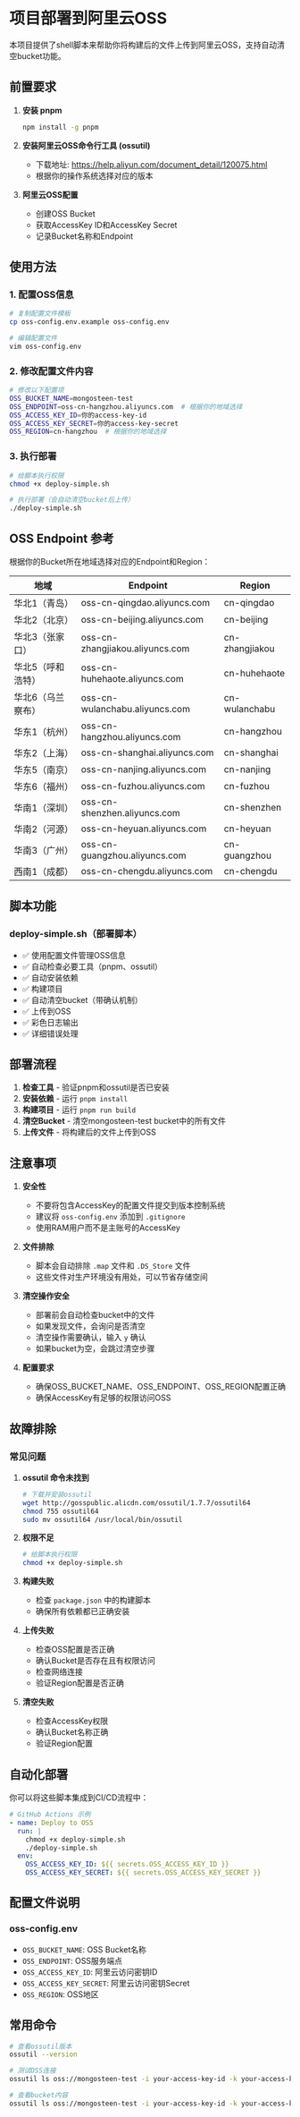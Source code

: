 # 项目部署到阿里云OSS

本项目提供了shell脚本来帮助你将构建后的文件上传到阿里云OSS，支持自动清空bucket功能。

## 前置要求

1. **安装 pnpm**
   ```bash
   npm install -g pnpm
   ```

2. **安装阿里云OSS命令行工具 (ossutil)**
   - 下载地址: https://help.aliyun.com/document_detail/120075.html
   - 根据你的操作系统选择对应的版本

3. **阿里云OSS配置**
   - 创建OSS Bucket
   - 获取AccessKey ID和AccessKey Secret
   - 记录Bucket名称和Endpoint

## 使用方法

### 1. 配置OSS信息

```bash
# 复制配置文件模板
cp oss-config.env.example oss-config.env

# 编辑配置文件
vim oss-config.env
```

### 2. 修改配置文件内容

```bash
# 修改以下配置项
OSS_BUCKET_NAME=mongosteen-test
OSS_ENDPOINT=oss-cn-hangzhou.aliyuncs.com  # 根据你的地域选择
OSS_ACCESS_KEY_ID=你的access-key-id
OSS_ACCESS_KEY_SECRET=你的access-key-secret
OSS_REGION=cn-hangzhou  # 根据你的地域选择
```

### 3. 执行部署

```bash
# 给脚本执行权限
chmod +x deploy-simple.sh

# 执行部署（会自动清空bucket后上传）
./deploy-simple.sh
```

## OSS Endpoint 参考

根据你的Bucket所在地域选择对应的Endpoint和Region：

| 地域 | Endpoint | Region |
|------|----------|--------|
| 华北1（青岛） | oss-cn-qingdao.aliyuncs.com | cn-qingdao |
| 华北2（北京） | oss-cn-beijing.aliyuncs.com | cn-beijing |
| 华北3（张家口） | oss-cn-zhangjiakou.aliyuncs.com | cn-zhangjiakou |
| 华北5（呼和浩特） | oss-cn-huhehaote.aliyuncs.com | cn-huhehaote |
| 华北6（乌兰察布） | oss-cn-wulanchabu.aliyuncs.com | cn-wulanchabu |
| 华东1（杭州） | oss-cn-hangzhou.aliyuncs.com | cn-hangzhou |
| 华东2（上海） | oss-cn-shanghai.aliyuncs.com | cn-shanghai |
| 华东5（南京） | oss-cn-nanjing.aliyuncs.com | cn-nanjing |
| 华东6（福州） | oss-cn-fuzhou.aliyuncs.com | cn-fuzhou |
| 华南1（深圳） | oss-cn-shenzhen.aliyuncs.com | cn-shenzhen |
| 华南2（河源） | oss-cn-heyuan.aliyuncs.com | cn-heyuan |
| 华南3（广州） | oss-cn-guangzhou.aliyuncs.com | cn-guangzhou |
| 西南1（成都） | oss-cn-chengdu.aliyuncs.com | cn-chengdu |

## 脚本功能

### deploy-simple.sh（部署脚本）
- ✅ 使用配置文件管理OSS信息
- ✅ 自动检查必要工具（pnpm、ossutil）
- ✅ 自动安装依赖
- ✅ 构建项目
- ✅ 自动清空bucket（带确认机制）
- ✅ 上传到OSS
- ✅ 彩色日志输出
- ✅ 详细错误处理

## 部署流程

1. **检查工具** - 验证pnpm和ossutil是否已安装
2. **安装依赖** - 运行 `pnpm install`
3. **构建项目** - 运行 `pnpm run build`
4. **清空Bucket** - 清空mongosteen-test bucket中的所有文件
5. **上传文件** - 将构建后的文件上传到OSS

## 注意事项

1. **安全性**
   - 不要将包含AccessKey的配置文件提交到版本控制系统
   - 建议将 `oss-config.env` 添加到 `.gitignore`
   - 使用RAM用户而不是主账号的AccessKey

2. **文件排除**
   - 脚本会自动排除 `.map` 文件和 `.DS_Store` 文件
   - 这些文件对生产环境没有用处，可以节省存储空间

3. **清空操作安全**
   - 部署前会自动检查bucket中的文件
   - 如果发现文件，会询问是否清空
   - 清空操作需要确认，输入 `y` 确认
   - 如果bucket为空，会跳过清空步骤

4. **配置要求**
   - 确保OSS_BUCKET_NAME、OSS_ENDPOINT、OSS_REGION配置正确
   - 确保AccessKey有足够的权限访问OSS

## 故障排除

### 常见问题

1. **ossutil 命令未找到**
   ```bash
   # 下载并安装ossutil
   wget http://gosspublic.alicdn.com/ossutil/1.7.7/ossutil64
   chmod 755 ossutil64
   sudo mv ossutil64 /usr/local/bin/ossutil
   ```

2. **权限不足**
   ```bash
   # 给脚本执行权限
   chmod +x deploy-simple.sh
   ```

3. **构建失败**
   - 检查 `package.json` 中的构建脚本
   - 确保所有依赖都已正确安装

4. **上传失败**
   - 检查OSS配置是否正确
   - 确认Bucket是否存在且有权限访问
   - 检查网络连接
   - 验证Region配置是否正确

5. **清空失败**
   - 检查AccessKey权限
   - 确认Bucket名称正确
   - 验证Region配置

## 自动化部署

你可以将这些脚本集成到CI/CD流程中：

```yaml
# GitHub Actions 示例
- name: Deploy to OSS
  run: |
    chmod +x deploy-simple.sh
    ./deploy-simple.sh
  env:
    OSS_ACCESS_KEY_ID: ${{ secrets.OSS_ACCESS_KEY_ID }}
    OSS_ACCESS_KEY_SECRET: ${{ secrets.OSS_ACCESS_KEY_SECRET }}
```

## 配置文件说明

### oss-config.env
- `OSS_BUCKET_NAME`: OSS Bucket名称
- `OSS_ENDPOINT`: OSS服务端点
- `OSS_ACCESS_KEY_ID`: 阿里云访问密钥ID
- `OSS_ACCESS_KEY_SECRET`: 阿里云访问密钥Secret
- `OSS_REGION`: OSS地区

## 常用命令

```bash
# 查看ossutil版本
ossutil --version

# 测试OSS连接
ossutil ls oss://mongosteen-test -i your-access-key-id -k your-access-key-secret --region cn-hangzhou

# 查看bucket内容
ossutil ls oss://mongosteen-test -i your-access-key-id -k your-access-key-secret --region cn-hangzhou
```

